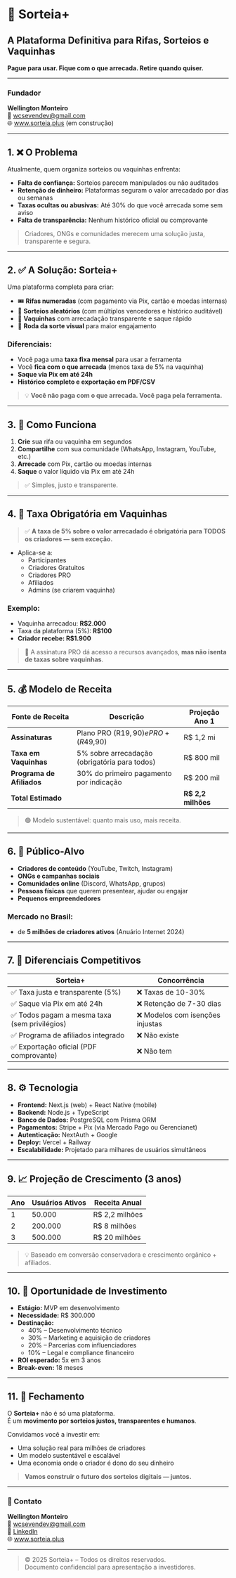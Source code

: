 # 🎯 Sorteia+  
## A Plataforma Definitiva para Rifas, Sorteios e Vaquinhas  
**Pague para usar. Fique com o que arrecada. Retire quando quiser.**

---

### **Fundador**  
**Wellington Monteiro**  
📧 wcsevendev@gmail.com  
🌐 www.sorteia.plus (em construção)

---

## 1. ❌ O Problema

Atualmente, quem organiza sorteios ou vaquinhas enfrenta:

- **Falta de confiança:** Sorteios parecem manipulados ou não auditados
- **Retenção de dinheiro:** Plataformas seguram o valor arrecadado por dias ou semanas
- **Taxas ocultas ou abusivas:** Até 30% do que você arrecada some sem aviso
- **Falta de transparência:** Nenhum histórico oficial ou comprovante

> Criadores, ONGs e comunidades merecem uma solução justa, transparente e segura.

---

## 2. ✅ A Solução: Sorteia+

Uma plataforma completa para criar:

- 🎟️ **Rifas numeradas** (com pagamento via Pix, cartão e moedas internas)
- 🎲 **Sorteios aleatórios** (com múltiplos vencedores e histórico auditável)
- 🤝 **Vaquinhas** com arrecadação transparente e saque rápido
- 🎡 **Roda da sorte visual** para maior engajamento

### Diferenciais:
- Você paga uma **taxa fixa mensal** para usar a ferramenta
- Você **fica com o que arrecada** (menos taxa de 5% na vaquinha)
- **Saque via Pix em até 24h**
- **Histórico completo e exportação em PDF/CSV**

> 💡 **Você não paga com o que arrecada. Você paga pela ferramenta.**

---

## 3. 🔁 Como Funciona

1. **Crie** sua rifa ou vaquinha em segundos
2. **Compartilhe** com sua comunidade (WhatsApp, Instagram, YouTube, etc.)
3. **Arrecade** com Pix, cartão ou moedas internas
4. **Saque** o valor líquido via Pix em até 24h

> ✅ Simples, justo e transparente.

---

## 4. 💸 Taxa Obrigatória em Vaquinhas

> ✅ **A taxa de 5% sobre o valor arrecadado é obrigatória para TODOS os criadores — sem exceção.**

- Aplica-se a:
  - Participantes
  - Criadores Gratuitos
  - Criadores PRO
  - Afiliados
  - Admins (se criarem vaquinha)

### Exemplo:
- Vaquinha arrecadou: **R$2.000**
- Taxa da plataforma (5%): **R$100**
- **Criador recebe: R$1.900**

> 📌 A assinatura PRO dá acesso a recursos avançados, **mas não isenta de taxas sobre vaquinhas**.

---

## 5. 💰 Modelo de Receita

| Fonte de Receita | Descrição | Projeção Ano 1 |
|------------------|-----------|----------------|
| **Assinaturas** | Plano PRO (R$19,90) e PRO+ (R$49,90) | R$ 1,2 mi |
| **Taxa em Vaquinhas** | 5% sobre arrecadação (obrigatória para todos) | R$ 800 mil |
| **Programa de Afiliados** | 30% do primeiro pagamento por indicação | R$ 200 mil |
| **Total Estimado** | | **R$ 2,2 milhões** |

> 🟢 Modelo sustentável: quanto mais uso, mais receita.

---

## 6. 👥 Público-Alvo

- **Criadores de conteúdo** (YouTube, Twitch, Instagram)
- **ONGs e campanhas sociais**
- **Comunidades online** (Discord, WhatsApp, grupos)
- **Pessoas físicas** que querem presentear, ajudar ou engajar
- **Pequenos empreendedores**

### Mercado no Brasil:
+ de **5 milhões de criadores ativos** (Anuário Internet 2024)

---

## 7. 🌟 Diferenciais Competitivos

| Sorteia+ | Concorrência |
|---------|--------------|
| ✅ Taxa justa e transparente (5%) | ❌ Taxas de 10-30% |
| ✅ Saque via Pix em até 24h | ❌ Retenção de 7-30 dias |
| ✅ Todos pagam a mesma taxa (sem privilégios) | ❌ Modelos com isenções injustas |
| ✅ Programa de afiliados integrado | ❌ Não existe |
| ✅ Exportação oficial (PDF comprovante) | ❌ Não tem |

---

## 8. ⚙️ Tecnologia

- **Frontend:** Next.js (web) + React Native (mobile)
- **Backend:** Node.js + TypeScript
- **Banco de Dados:** PostgreSQL com Prisma ORM
- **Pagamentos:** Stripe + Pix (via Mercado Pago ou Gerencianet)
- **Autenticação:** NextAuth + Google
- **Deploy:** Vercel + Railway
- **Escalabilidade:** Projetado para milhares de usuários simultâneos

---

## 9. 📈 Projeção de Crescimento (3 anos)

| Ano | Usuários Ativos | Receita Anual |
|-----|------------------|---------------|
| 1   | 50.000          | R$ 2,2 milhões |
| 2   | 200.000         | R$ 8 milhões   |
| 3   | 500.000         | R$ 20 milhões  |

> 💡 Baseado em conversão conservadora e crescimento orgânico + afiliados.

---

## 10. 💼 Oportunidade de Investimento

- **Estágio:** MVP em desenvolvimento
- **Necessidade:** R$ 300.000
- **Destinação:**
  - 40% – Desenvolvimento técnico
  - 30% – Marketing e aquisição de criadores
  - 20% – Parcerias com influenciadores
  - 10% – Legal e compliance financeiro
- **ROI esperado:** 5x em 3 anos
- **Break-even:** 18 meses

---

## 11. 🚀 Fechamento

O **Sorteia+** não é só uma plataforma.  
É um **movimento por sorteios justos, transparentes e humanos**.

Convidamos você a investir em:
- Uma solução real para milhões de criadores
- Um modelo sustentável e escalável
- Uma economia onde o criador é dono do seu dinheiro

> **Vamos construir o futuro dos sorteios digitais — juntos.**

---

### 📎 Contato

**Wellington Monteiro**  
📧 wcsevendev@gmail.com  
🔗 [LinkedIn](https://linkedin.com/in/seu-perfil)  
🌐 www.sorteia.plus

---

> © 2025 Sorteia+ – Todos os direitos reservados.  
> Documento confidencial para apresentação a investidores.